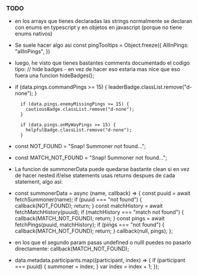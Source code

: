 ### TODO

- en los arrays que tienes declaradas las strings normalmente se declaran con enums en typescript y en objetos en javascript (porque no tiene enums nativos)
- Se suele hacer algo asi
    const pingTooltips = Object.freeze({
        AllInPings: "allInPings",
    })
- luego, he visto que tienes bastantes comments documentado el codigo tipo: // hide badges - en vez de hacer eso estaria mas nice que eso fuera una funcion hideBadges();
- if (data.pings.commandPings >= 15) {
          leaderBadge.classList.remove("d-none");
        }

        if (data.pings.enemyMissingPings >= 15) {
          cautiousBadge.classList.remove("d-none");
        }

        if (data.pings.onMyWayPings >= 15) {
          helpfulBadge.classList.remove("d-none");
        }
- const NOT_FOUND = "Snap! Summoner not found...";
- const MATCH_NOT_FOUND = "Snap! Summoner not found...";
- La funcion de summonerData puede quedarse bastante clean si en vez de hacer nested if/else statements usas returns despues de cada statement, algo asi:
- const summonerData = async (name, callback) => {
  const puuid = await fetchSummoner(name);
  if (puuid === "not found") {
    callback(NOT_FOUND);
    return;
  } 
  const matchHistory = await fetchMatchHistory(puuid);
  if (matchHistory === "match not found") {
    callback(MATCH_NOT_FOUND);
    return;
  } 
  const pings = await fetchPings(puuid, matchHistory);
  if (pings === "not found") {
    callback(MATCH_NOT_FOUND);
    return;
  }
  callback(null, pings);
};
- en los que el segundo param pasas undefined o nulll puedes no pasarlo directamente: callback(MATCH_NOT_FOUND);
- data.metadata.participants.map((participant, index) => {
          if (participant === puuid) {
            summoner = index;
          }
          var index = index + 1;
        });
